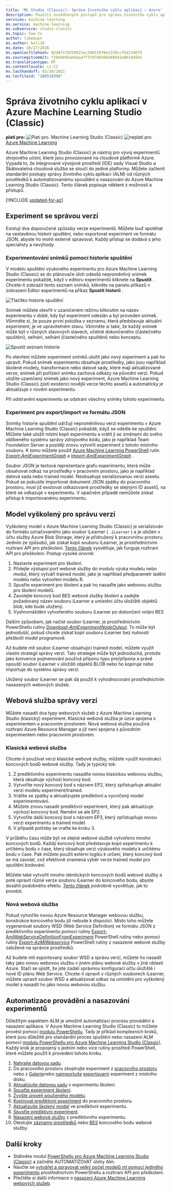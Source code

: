 ```yaml
---
title: 'ML Studio (Classic): Správa životního cyklu aplikací – Azure'
description: Použití osvědčených postupů pro správu životního cyklu aplikací v Azure Machine Learning Studio (Classic)
services: machine-learning
ms.service: machine-learning
ms.subservice: studio-classic
ms.topic: how-to
author: likebupt
ms.author: keli19
ms.date: 10/27/2016
ms.openlocfilehash: 82d6f1fd250621ec34015970e1339ccfbd134675
ms.sourcegitcommit: f28ebb95ae9aaaff3f87d8388a09b41e0b3445b5
ms.translationtype: MT
ms.contentlocale: cs-CZ
ms.lasthandoff: 03/30/2021
ms.locfileid: "100518398"
---
```

# <a name="application-lifecycle-management-in-azure-machine-learning-studio-classic"></a>Správa životního cyklu aplikací v Azure Machine Learning Studio (Classic)

**platí pro:** ![ Platí pro. ](../../../includes/media/aml-applies-to-skus/yes.png) Machine Learning Studio (Classic) ![ neplatí pro.](../../../includes/media/aml-applies-to-skus/no.png)[ Azure Machine Learning](../overview-what-is-machine-learning-studio.md#ml-studio-classic-vs-azure-machine-learning-studio)  


Azure Machine Learning Studio (Classic) je nástroj pro vývoj experimentů strojového učení, které jsou provozované na cloudové platformě Azure. Vypadá to, že integrované vývojové prostředí (IDE) sady Visual Studio a Škálovatelná cloudová služba se sloučí do jediné platformy. Můžete začlenit standardní postupy správy životního cyklu aplikací (ALM) od různých prostředků k automatizovanému spouštění a nasazování do Azure Machine Learning Studio (Classic). Tento článek popisuje některé z možností a přístupů.

[!INCLUDE [updated-for-az](../../../includes/updated-for-az.md)]

## <a name="versioning-experiment"></a>Experiment se správou verzí
Existují dva doporučené způsoby verze experimentů. Můžete buď spoléhat na vestavěnou historii spuštění, nebo exportovat experiment ve formátu JSON, abyste ho mohli externě spravovat. Každý přístup se dodává s jeho specialisty a nevýhody.

### <a name="experiment-snapshots-using-run-history"></a>Experimentování snímků pomocí historie spuštění
V modelu spuštění výukového experimentu pro Azure Machine Learning Studio (Classic) se do plánovače úloh odesílá neproměnlivý snímek experimentu pokaždé, když v editoru experimentů kliknete na **Spustit** . Chcete-li zobrazit tento seznam snímků, klikněte na panelu příkazů v zobrazení Editor experimentů na příkaz **Spustit historii** .

![Tlačítko historie spuštění](./media/version-control/runhistory.png)

Snímek můžete otevřít v uzamčeném režimu kliknutím na název experimentu v době, kdy byl experiment odeslán a byl proveden snímek. Všimněte si, že pouze první položka v seznamu, která představuje aktuální experiment, je ve upravitelném stavu. Všimněte si také, že každý snímek může být v různých stavových stavech, včetně dokončeného (částečného spuštění), selhání, selhání (částečného spuštění) nebo konceptu.

![Spustit seznam historie](./media/version-control/runhistorylist.png)

Po otevření můžete experiment snímků uložit jako nový experiment a pak ho upravit. Pokud snímek experimentu obsahuje prostředky, jako jsou například školené modely, transformace nebo datové sady, které mají aktualizované verze, snímek při pořízení snímku zachová odkazy na původní verzi. Pokud uložíte uzamčený snímek jako nový experiment, Azure Machine Learning Studio (Classic) zjistí existenci novější verze těchto assetů a automaticky je aktualizuje v novém experimentu.

Při odstranění experimentu se odstraní všechny snímky tohoto experimentu.

### <a name="exportimport-experiment-in-json-format"></a>Experiment pro export/import ve formátu JSON
Snímky historie spuštění udržují neproměnlivou verzi experimentu v Azure Machine Learning Studio (Classic) pokaždé, když se odešle ke spuštění. Můžete také uložit místní kopii experimentu a vrátit ji se změnami do svého oblíbeného systému správy zdrojového kódu, jako je například Team Foundation Server a později znovu vytvořit experiment z tohoto místního souboru. K tomu můžete použít [Azure Machine Learning PowerShell](https://aka.ms/amlps) rutin [*Export-AmlExperimentGraph*](https://github.com/hning86/azuremlps#export-amlexperimentgraph) a [*Import-AmlExperimentGraph*](https://github.com/hning86/azuremlps#import-amlexperimentgraph) .

Soubor JSON je textová reprezentace grafu experimentu, která může obsahovat odkaz na prostředky v pracovním prostoru, jako je například datová sada nebo trained model. Neobsahuje serializovanou verzi assetu. Pokud se pokusíte importovat dokument JSON zpátky do pracovního prostoru, musí již existovat odkazované prostředky se stejnými ID assetů, na které se odkazuje v experimentu. V opačném případě nemůžete získat přístup k importovanému experimentu.

## <a name="versioning-trained-model"></a>Model vyškolený pro správu verzí
Vyškolený model v Azure Machine Learning Studio (Classic) je serializován do formátu označovaného jako soubor iLearner ( `.iLearner` ) a je uložen v účtu služby Azure Blob Storage, který je přidružený k pracovnímu prostoru. Jedním ze způsobů, jak získat kopii souboru iLearner, je prostřednictvím rozhraní API pro přeškolení. [Tento článek](./retrain-machine-learning-model.md) vysvětluje, jak funguje rozhraní API pro přeškolení. Postup vysoké úrovně:

1. Nastavte experiment pro školení.
2. Přidejte výstupní port webové služby do modulu výuka modelu nebo modul, který vytváří trained model, jako je například předparametr ladění modelu nebo vytvoření modelu R.
3. Spusťte experiment pro školení a pak ho nasaďte jako webovou službu pro školení modelů.
4. Zavolejte koncový bod BES webové služby školení a zadejte požadovaný název souboru iLearner a umístění účtu úložiště objektů blob, kde bude uložený.
5. Vyshromáždění vytvořeného souboru iLearner po dokončení volání BES

Dalším způsobem, jak načíst soubor iLearner, je prostřednictvím PowerShellu rutiny [*Download-AmlExperimentNodeOutput*](https://github.com/hning86/azuremlps#download-amlexperimentnodeoutput). To může být jednodušší, pokud chcete získat kopii souboru iLearner bez nutnosti přeškolit model programově.

Až budete mít soubor iLearner obsahující trained model, můžete využít vlastní strategii správy verzí. Tato strategie může být jednoduchá, protože jako konvence pojmenování používá příponu typu pre/přípona a právě opouští soubor iLearner v úložišti objektů BLOB nebo ho kopíruje nebo importuje do systému správy verzí.

Uložený soubor iLearner se pak dá použít k vyhodnocování prostřednictvím nasazených webových služeb.

## <a name="versioning-web-service"></a>Webová služba správy verzí
Můžete nasadit dva typy webových služeb z Azure Machine Learning Studio (klasický) experiment. Klasická webová služba je úzce spojena s experimentem a pracovním prostorem. Nová webová služba používá rozhraní Azure Resource Manager a již není spojena s původním experimentem nebo pracovním prostorem.

### <a name="classic-web-service"></a>Klasická webová služba
Chcete-li používat verzi klasické webové služby, můžete využít konstrukci koncových bodů webové služby. Tady je typický tok:

1. Z prediktivního experimentu nasadíte novou klasickou webovou službu, která obsahuje výchozí koncový bod.
2. Vytvoříte nový koncový bod s názvem EP2, který zpřístupňuje aktuální verzi modelu experiment/trained.
3. Vrátíte se zpátky a aktualizujete prediktivní a vycvičený model experimentování.
4. Můžete znovu nasadit prediktivní experiment, který pak aktualizuje výchozí koncový bod. Nemění se ale EP2.
5. Vytvoříte další koncový bod s názvem EP3, který zpřístupňuje novou verzi experimentu a trained model.
6. V případě potřeby se vraťte ke kroku 3.

V průběhu času může být ve stejné webové službě vytvořeno mnoho koncových bodů. Každý koncový bod představuje kopii experimentu k určitému bodu v čase, který obsahuje verzi výukového modelu k určitému bodu v čase. Pak můžete použít externí logiku k určení, který koncový bod se má zavolat, což efektivně znamená výběr verze trained model pro spuštění bodování.

Můžete také vytvořit mnoho identických koncových bodů webové služby a poté opravit různé verze souboru iLearner do koncového bodu, abyste dosáhli podobného efektu. [Tento článek](create-models-and-endpoints-with-powershell.md) podrobně vysvětluje, jak to provést.

### <a name="new-web-service"></a>Nová webová služba
Pokud vytvoříte novou Azure Resource Manager webovou službu, konstrukce koncového bodu již nebude k dispozici. Místo toho můžete vygenerovat soubory WSD (Web Service Definition) ve formátu JSON z prediktivního experimentu pomocí rutiny [Export-AmlWebServiceDefinitionFromExperiment](https://github.com/hning86/azuremlps#export-amlwebservicedefinitionfromexperiment) PowerShell rutiny nebo pomocí rutiny [*Export-AzMlWebservice*](/powershell/module/az.machinelearning/export-azmlwebservice) PowerShell rutiny z nasazené webové služby založené na správce prostředků.

Až budete mít exportovaný soubor WSD a správu verzí, můžete ho nasadit taky jako novou webovou službu v jiném plánu webové služby v jiné oblasti Azure. Stačí se ujistit, že jste zadali správnou konfiguraci účtu úložiště i nové ID plánu Web Service. Chcete-li opravit v různých souborech iLearner, můžete upravit soubor WSD a aktualizovat odkaz na umístění pro vyškolený model a nasadit ho jako novou webovou službu.

## <a name="automate-experiment-execution-and-deployment"></a>Automatizace provádění a nasazování experimentů
Důležitým aspektem ALM je umožnit automatizaci procesu provádění a nasazení aplikace. V Azure Machine Learning Studio (Classic) to můžete provést pomocí [modulu PowerShellu](https://aka.ms/amlps). Tady je příklad komplexních kroků, které jsou důležité pro standardní proces spuštění nebo nasazení ALM pomocí [modulu PowerShellu pro Azure Machine Learning Studio (Classic)](https://aka.ms/amlps). Každý krok je propojený s jedním nebo více rutiny prostředí PowerShell, které můžete použít k provedení tohoto kroku.

1. [Nahrajte datovou sadu](https://github.com/hning86/azuremlps#upload-amldataset).
2. Do pracovního prostoru zkopírujte experiment z [pracovního prostoru](https://github.com/hning86/azuremlps#copy-amlexperiment) nebo z [Galerie](https://github.com/hning86/azuremlps#copy-amlexperimentfromgallery)nebo [naimportujte](https://github.com/hning86/azuremlps#import-amlexperimentgraph) [exportovaný](https://github.com/hning86/azuremlps#export-amlexperimentgraph) experiment z místního disku.
3. [Aktualizujte datovou sadu](https://github.com/hning86/azuremlps#update-amlexperimentuserasset) v experimentu školení.
4. [Spusťte experiment školení](https://github.com/hning86/azuremlps#start-amlexperiment).
5. [Zvyšte úroveň poučeného modelu](https://github.com/hning86/azuremlps#promote-amltrainedmodel).
6. [Kopírovat prediktivní experiment](https://github.com/hning86/azuremlps#copy-amlexperiment) do pracovního prostoru.
7. [Aktualizujte školený model](https://github.com/hning86/azuremlps#update-amlexperimentuserasset) ve prediktivní experimentu.
8. [Spusťte prediktivní experiment](https://github.com/hning86/azuremlps#start-amlexperiment).
9. [Nasazení webové služby](https://github.com/hning86/azuremlps#new-amlwebservice) z prediktivního experimentu.
10. Otestujte [záznamy prostředků](https://github.com/hning86/azuremlps#invoke-amlwebservicerrsendpoint) nebo [BES](https://github.com/hning86/azuremlps#invoke-amlwebservicebesendpoint) koncového bodu webové služby.

## <a name="next-steps"></a>Další kroky
* Stáhněte modul [PowerShellu pro Azure Machine Learning Studio (Classic)](https://aka.ms/amlps) a začněte AUTOMATIZOVAT úlohy Alm.
* Naučte se [vytvářet a spravovat velký počet modelů ml pomocí jediného experimentu](create-models-and-endpoints-with-powershell.md) prostřednictvím PowerShellu a rozhraní API pro přeškolení.
* Přečtěte si další informace o [nasazení Azure Machine Learning webových služeb](deploy-a-machine-learning-web-service.md).